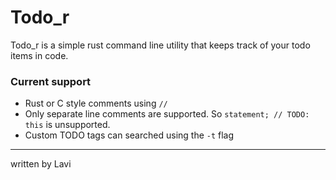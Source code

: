 Todo_r
===

Todo_r is a simple rust command line utility that keeps track of your todo items in code.


### Current support

* Rust or C style comments using `//`
* Only separate line comments are supported. So `statement; // TODO: this` is unsupported.
* Custom TODO tags can searched using the `-t` flag

---
written by Lavi

